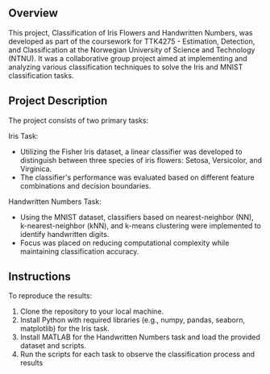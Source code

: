## Overview
This project, Classification of Iris Flowers and Handwritten Numbers, was developed as part of the coursework for TTK4275 - Estimation, Detection, and Classification at the Norwegian University of Science and Technology (NTNU). It was a collaborative group project aimed at implementing and analyzing various classification techniques to solve the Iris and MNIST classification tasks.

## Project Description
The project consists of two primary tasks:

Iris Task:
- Utilizing the Fisher Iris dataset, a linear classifier was developed to distinguish between three species of iris flowers: Setosa, Versicolor, and Virginica.
- The classifier's performance was evaluated based on different feature combinations and decision boundaries.

Handwritten Numbers Task:
- Using the MNIST dataset, classifiers based on nearest-neighbor (NN), k-nearest-neighbor (kNN), and k-means clustering were implemented to identify handwritten digits.
- Focus was placed on reducing computational complexity while maintaining classification accuracy.

## Instructions
To reproduce the results:
1) Clone the repository to your local machine.
2) Install Python with required libraries (e.g., numpy, pandas, seaborn, matplotlib) for the Iris task.
3) Install MATLAB for the Handwritten Numbers task and load the provided dataset and scripts.
4) Run the scripts for each task to observe the classification process and results
